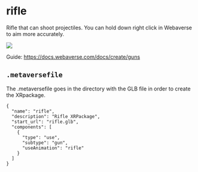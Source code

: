 # rifle

Rifle that can shoot projectiles. You can hold down right click in Webaverse to aim more accurately.

![](https://i.imgur.com/83W4yfc.png)

Guide: https://docs.webaverse.com/docs/create/guns


## `.metaversefile`

The .metaversefile goes in the directory with the GLB file in order to create the XRpackage.


```
{
  "name": "rifle",
  "description": "Rifle XRPackage",
  "start_url": "rifle.glb",
  "components": [
    {
      "type": "use",
      "subtype": "gun",
      "useAnimation": "rifle"
    }
  ]
}
```
